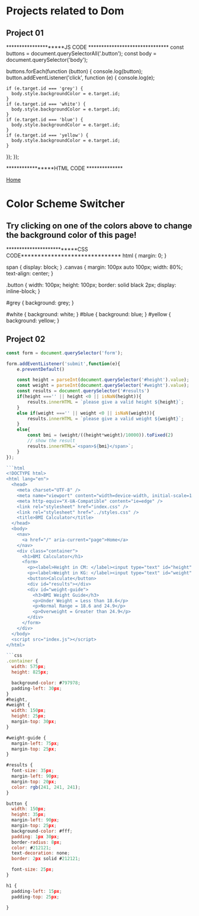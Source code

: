 # Projects related to Dom

## Project 01
*********************JS CODE *******************************
const buttons = document.querySelectorAll('.button');
const body = document.querySelector('body');

buttons.forEach(function (button) {
  console.log(button);
  button.addEventListener('click', function (e) {
    console.log(e);

    if (e.target.id === 'grey') {
      body.style.backgroundColor = e.target.id;
    }
    if (e.target.id === 'white') {
      body.style.backgroundColor = e.target.id;
    }
    if (e.target.id === 'blue') {
      body.style.backgroundColor = e.target.id;
    }
    if (e.target.id === 'yellow') {
      body.style.backgroundColor = e.target.id;
    }
  });
});

*****************HTML CODE **************
<!DOCTYPE html>
<html lang="en">
  <head>
    <meta charset="UTF-8" />
    <meta name="viewport" content="width=device-width, initial-scale=1.0" />
    <meta http-equiv="X-UA-Compatible" content="ie=edge" />
    <link rel="stylesheet" href="styles.css" />
    <link rel="stylesheet" href="../styles.css" />
    <title>JavaScript Background Color Switcher</title>
  </head>
  <body>
    <nav>
      <a href="/" aria-current="page">Home</a>
    </nav>
    <div class="canvas">
      <!-- <a
        style="
          background-color: #fff;
          padding: 10px 30px;
          border-radius: 8px;
          color: #212121;
          text-decoration: none;
          border: 2px solid #212121;
        "
        href="../index.html"
        >Back to Home Page</a
      > -->
      <h1>Color Scheme Switcher</h1>
      <span class="button" id="grey"></span>
      <span class="button" id="white"></span>
      <span class="button" id="blue"></span>
      <span class="button" id="yellow"></span>
      <h2>
        Try clicking on one of the colors above
        <span>to change the background color of this page!</span>
      </h2>
    </div>
    <script src="script.js"></script>
  </body>
</html>
 **************************CSS CODE******************************
 html {
  margin: 0;
}

span {
  display: block;
}
.canvas {
  margin: 100px auto 100px;
  width: 80%;
  text-align: center;
}

.button {
  width: 100px;
  height: 100px;
  border: solid black 2px;
  display: inline-block;
}

#grey {
  background: grey;
}

#white {
  background: white;
}
#blue {
  background: blue;
}
#yellow {
  background: yellow;
}


## Project 02
```javascript
const form = document.querySelector('form');

form.addEventListener('submit',function(e){
    e.preventDefault()

    const height = parseInt(document.querySelector('#height').value);
    const weight = parseInt(document.querySelector('#weight').value);
    const results = document.querySelector('#results')
    if(height ==='' || height <0 || isNaN(height)){
        results.innerHTML = `please give a valid height ${height}`;
    }
    else if(weight ==='' || weight <0 || isNaN(weight)){
        results.innerHTML = `please give a valid weight ${weight}`;
    }
    else{
        const bmi = (weight/((height*weight)/10000)).toFixed(2)
        // show the result
        results.innerHTML=`<span>${bmi}</span>`;
    }
});

```html
<!DOCTYPE html>
<html lang="en">
  <head>
    <meta charset="UTF-8" />
    <meta name="viewport" content="width=device-width, initial-scale=1.0" />
    <meta http-equiv="X-UA-Compatible" content="ie=edge" />
    <link rel="stylesheet" href="index.css" />
    <link rel="stylesheet" href="../styles.css" />
    <title>BMI Calculator</title>
  </head>
  <body>
    <nav>
      <a href="/" aria-current="page">Home</a>
    </nav>
    <div class="container">
      <h1>BMI Calculator</h1>
      <form>
        <p><label>Height in CM: </label><input type="text" id="height" /></p>
        <p><label>Weight in KG: </label><input type="text" id="weight" /></p>
        <button>Calculate</button>
        <div id="results"></div>
        <div id="weight-guide">
          <h3>BMI Weight Guide</h3>
          <p>Under Weight = Less than 18.6</p>
          <p>Normal Range = 18.6 and 24.9</p>
          <p>Overweight = Greater than 24.9</p>
        </div>
      </form>
    </div>
  </body>
  <script src="index.js"></script>
</html>

```css
.container {
  width: 575px;
  height: 825px;

  background-color: #797978;
  padding-left: 30px;
}
#height,
#weight {
  width: 150px;
  height: 25px;
  margin-top: 30px;
}

#weight-guide {
  margin-left: 75px;
  margin-top: 25px;
}

#results {
  font-size: 35px;
  margin-left: 90px;
  margin-top: 20px;
  color: rgb(241, 241, 241);
}

button {
  width: 150px;
  height: 35px;
  margin-left: 90px;
  margin-top: 25px;
  background-color: #fff;
  padding: 1px 30px;
  border-radius: 8px;
  color: #212121;
  text-decoration: none;
  border: 2px solid #212121;

  font-size: 25px;
}

h1 {
  padding-left: 15px;
  padding-top: 25px;
  
}

